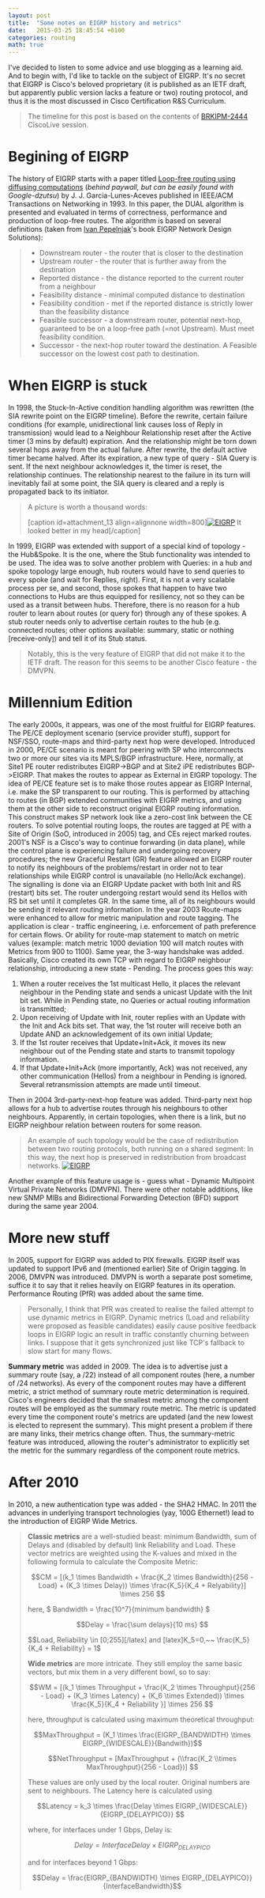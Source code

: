 ```yaml
---
layout: post
title:  "Some notes on EIGRP history and metrics"
date:   2015-03-25 18:45:54 +0100
categories: routing
math: true
---
```

I\'ve decided to listen to some advice and use blogging as a learning aid. And to begin with, I\'d like to tackle on the subject of EIGRP. It\'s no secret that EIGRP is Cisco\'s beloved proprietary (it is published as an IETF draft, but apparently public version lacks a feature or two) routing protocol, and thus it is the most discussed in Cisco Certification R&S Curriculum.

> The timeline for this post is based on the contents of [BRKIPM-2444](https://www.ciscolive.com/online/connect/sessionDetail.ww?SESSION_ID=5994 "BRKIPM-2444") CiscoLive session.

# Begining of EIGRP

The history of EIGRP starts with a paper titled [Loop-free routing using diffusing computations](https://dl.acm.org/citation.cfm?id=168680 "Loop-free") (*behind paywall, but can be easily found with Google-dzutsu*) by J. J. Garcia-Lunes-Aceves published in IEEE/ACM Transactions on Networking in 1993. In this paper, the DUAL algorithm is presented and evaluated in terms of correctness, performance and production of loop-free routes. The algorithm is based on several definitions (taken from [Ivan Pepelnjak](https://www.ipspace.net/About_Ivan_Pepelnjak)\'s book EIGRP Network Design Solutions):

> - Downstream router - the router that is closer to the destination
> - Upstream router - the router that is further away from the destination
> - Reported distance - the distance reported to the current router from a neighbour
> - Feasibility distance - minimal computed distance to destination
> - Feasibility condition - met if the reported distance is strictly lower than the feasibility distance
> - Feasible successor - a downstream router, potential next-hop, guaranteed to be on a loop-free path (=not Upstream). Must meet feasibility condition.
> - Successor - the next-hop router toward the destination. A Feasible successor on the lowest cost path to destination.

# When EIGRP is stuck

In 1998, the Stuck-In-Active condition handling algorithm was rewritten (the SIA rewrite point on the EIGRP timeline). Before the rewrite, certain failure conditions (for example, unidirectional link causes loss of Reply in transmission) would lead to a Neighbour Relationship reset after the Active timer (3 mins by default) expiration. And the relationship might be torn down several hops away from the actual failure. After rewrite, the default active timer became halved. After its expiration, a new type of query - SIA Query is sent. If the next neighbour acknowledges it, the timer is reset, the relationship continues. The relationship nearest to the failure in its turn will inevitably fail at some point, the SIA query is cleared and a reply is propagated back to its initiator.

> A picture is worth a thousand words:
> 
> [caption id=attachment_13 align=alignnone width=800\][![EIGRP](https://askbow.com/wp-content/uploads/2015/03/eigrp-sia.png)](https://askbow.com/wp-content/uploads/2015/03/eigrp-sia.png) It looked better in my head[/caption]

In 1999, EIGRP was extended with support of a special kind of topology - the Hub&Spoke. It is the one, where the Stub functionality was intended to be used. The idea was to solve another problem with Queries: in a hub and spoke topology large enough, hub routers would have to send queries to every spoke (and wait for Replies, right). First, it is not a very scalable process per se, and second, those spokes that happen to have two connections to Hubs are thus equipped for resiliency, not so they can be used as a transit between hubs. Therefore, there is no reason for a hub router to learn about routes (or query for) through any of these spokes. A stub router needs only to advertise certain routes to the hub (e.g. connected routes; other options available: summary, static or nothing [receive-only]) and tell it of its Stub status.

> Notably, this is the very feature of EIGRP that did not make it to the IETF draft. The reason for this seems to be another Cisco feature - the DMVPN.

# Millennium Edition

The early 2000s, it appears, was one of the most fruitful for EIGRP features. The PE/CE deployment scenario (service provider stuff), support for NSF/SSO, route-maps and third-party next hop were developed. Introduced in 2000, PE/CE scenario is meant for peering with SP who interconnects two or more our sites via its MPLS/BGP infrastructure. Here, normally, at Site1 PE router redistributes EIGRP->BGP and at Site2 iPE redistributes BGP->EIGRP. That makes the routes to appear as External in EIGRP topology. The idea of PE/CE feature set is to make those routes appear as EIGRP Internal, i.e. make the SP transparent to our routing. This is performed by attaching to routes (in BGP) extended communities with EIGRP metrics, and using them at the other side to reconstruct original EIGRP routing information. This construct makes SP network look like a zero-cost link between the CE routers. To solve potential routing loops, the routes are tagged at PE with a Site of Origin (SoO, introduced in 2005) tag, and CEs reject marked routes. 2001\'s NSF is a Cisco\'s way to continue forwarding (in data plane), while the control plane is experiencing failure and undergoing recovery procedures; the new Graceful Restart (GR) feature allowed an EIGRP router to notify its neighbours of the problems/restart in order not to tear relationships while EIGRP control is unavailable (no Hello/Ack exchange). The signalling is done via an EIGRP Update packet with both Init and RS (restart) bits set. The router undergoing restart would send its Hellos with RS bit set until it completes GR. In the same time, all of its neighbours would be sending it relevant routing information. In the year 2003 Route-maps were enhanced to allow for metric manipulation and route tagging. The application is clear - traffic engineering, i.e. enforcement of path preference for certain flows. Or ability for route-map statement to match on metric values (example: match metric 1000 deviation 100 will match routes with Metrics from 900 to 1100). Same year, the 3-way handshake was added. Basically, Cisco created its own TCP with regard to EIGRP neighbour relationship, introducing a new state - Pending. The process goes this way:

1. When a router receives the 1st multicast Hello, it places the relevant neighbour in the Pending state and sends a unicast Update with the Init bit set. While in Pending state, no Queries or actual routing information is transmitted;
2. Upon receiving of Update with Init, router replies with an Update with the Init and Ack bits set. That way, the 1st router will receive both an Update AND an acknowledgement of its own initial Update;
3. If the 1st router receives that Update+Init+Ack, it moves its new neighbour out of the Pending state and starts to transmit topology information.
4. If that Update+Init+Ack (more importantly, Ack) was not received, any other communication (Hellos) from a neighbour in Pending is ignored. Several retransmission attempts are made until timeout.

Then in 2004 3rd-party-next-hop feature was added. Third-party next hop allows for a hub to advertise routes through his neighbours to other neighbours. Apparently, in certain topologies, when there is a link, but no EIGRP neighbour relation between routers for some reason.

> An example of such topology would be the case of redistribution between two routing protocols, both running on a shared segment: In this way, the next hop is preserved in redistribution from broadcast networks.
> [![EIGRP](https://askbow.com/wp-content/uploads/2015/03/eigrp-next-hop-not-self.png)](https://askbow.com/wp-content/uploads/2015/03/eigrp-next-hop-not-self.png)

Another example of this feature usage is - guess what - Dynamic Multipoint Virtual Private Networks (DMVPN). There were other notable additions, like new SNMP MIBs and Bidirectional Forwarding Detection (BFD) support during the same year 2004.

# More new stuff

In 2005, support for EIGRP was added to PIX firewalls. EIGRP itself was updated to support IPv6 and (mentioned earlier) Site of Origin tagging. In 2006, DMVPN was introduced. DMVPN is worth a separate post sometime, suffice it to say that it relies heavily on EIGRP features in its operation. Performance Routing (PfR) was added about the same time.

> Personally, I think that PfR was created to realise the failed attempt to use dynamic metrics in EIGRP. Dynamic metrics (Load and reliability were proposed as feasible candidates) easily cause positive feedback loops in EIGRP logic an result in traffic constantly churning between links. I suppose that it gets synchronized just like TCP\'s fallback to slow start for many flows.

**Summary metric** was added in 2009. The idea is to advertise just a summary route (say, a /22) instead of all component routes (here, a number of /24 networks). As every of the component routes may have a different metric, a strict method of summary route metric determination is required. Cisco\'s engineers decided that the smallest metric among the component routes will be employed as the summary route metric. The metric is updated every time the component route\'s metrics are updated (and the new lowest is elected to represent the summary). This might present a problem if there are many links, their metrics change often. Thus, the summary-metric feature was introduced, allowing the router\'s administrator to explicitly set the metric for the summary regardless of the component route metrics.

# After 2010

In 2010, a new authentication type was added - the SHA2 HMAC. In 2011 the advances in underlying transport technologies (yay, 100G Ethernet!) lead to the introduction of EIGRP Wide Metrics.

> **Classic metrics** are a well-studied beast: minimum Bandwidth, sum of Delays and (disabled by default) link Reliability and Load. These vector metrics are weighted using the K-values and mixed in the following formula to calculate the Composite Metric: ` `
> 
> $$CM = [(k_1 \times Bandwidth + \frac{K_2 \times Bandwidth}{256 - Load} + (K_3 \times Delay)) \times \frac{K_5}{K_4 + Relyability}] \times 256 $$
> 
> here, $ Bandwidth = \frac{10^7}{minimum bandwidth} $
> 
> $$Delay = \frac{\sum delays}{10 ms} $$
> 
> $$Load, Reliability \in [0;255][/latex] and [latex]K_5=0,~~ \frac{K_5}{K_4 + Reliability} = 1$
> 
> **Wide metrics** are more intricate. They still employ the same basic vectors, but mix them in a very different bowl, so to say:
> 
> $$WM = [(k_1 \times Throughput + \frac{K_2 \times Throughput}{256 - Load} + (K_3 \times Latency) + (K_6 \times Extended)) \times \frac{K_5}{K_4 + Reliability }] \times 256 $$
> 
> here, throughput is calculated using maximum theoretical throughput:
> 
> $$MaxThroughput = (K_1 \times \frac{EIGRP_{BANDWIDTH} \times EIGRP_{WIDESCALE}}{Bandwith})$$
> 
> $$NetThroughput = [MaxThroughput + (\\frac{K_2 \\times MaxThroughput}{256 - Load})] $$
> 
> These values are only used by the local router. Original numbers are sent to neighbours. The Latency here is calculated using ` `
> 
> $$Latency = k_3 \times \frac{Delay \times EIGRP_{WIDESCALE}}{EIGRP_{DELAYPICO}} $$
> 
> where, for interfaces under 1 Gbps, Delay is:
> 
> $$Delay = InterfaceDelay \times EIGRP_{DELAYPICO}$$
> 
> and for interfaces beyond 1 Gbps: ` `
> 
> $$Delay = \frac{EIGRP_{BANDWIDTH} \times EIGRP_{DELAYPICO}}{InterfaceBandwidth}$$

